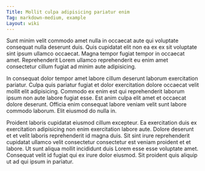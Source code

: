 ```yaml
---
Title: Mollit culpa adipisicing pariatur enim
Tag: markdown-medium, example
Layout: wiki
---
```

Sunt minim velit commodo amet nulla in occaecat aute qui voluptate consequat nulla deserunt duis. Quis cupidatat elit non ea ex ex sit voluptate sint ipsum ullamco occaecat. Magna tempor fugiat tempor in occaecat amet. Reprehenderit Lorem ullamco reprehenderit eu enim amet consectetur cillum fugiat ad minim aute adipisicing.

In consequat dolor tempor amet labore cillum deserunt laborum exercitation pariatur. Culpa quis pariatur fugiat et dolor exercitation dolore occaecat velit mollit elit adipisicing. Commodo ex enim est qui reprehenderit laborum ipsum non aute labore fugiat esse. Est anim culpa elit amet et occaecat dolore deserunt. Officia enim consequat labore veniam velit sunt labore commodo laborum. Elit eiusmod do nulla in.

Proident laboris cupidatat eiusmod cillum excepteur. Ea exercitation duis ex exercitation adipisicing non enim exercitation labore aute. Dolore deserunt et et velit laboris reprehenderit id magna duis. Sit sint irure reprehenderit cupidatat ullamco velit consectetur consectetur est veniam proident et et labore. Ut sunt aliqua mollit incididunt duis Lorem esse esse voluptate amet. Consequat velit id fugiat qui ex irure dolor eiusmod. Sit proident quis aliquip ut ad qui ipsum in pariatur.